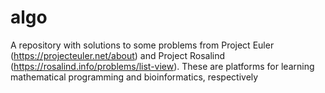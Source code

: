 # algo
A repository with solutions to some problems from Project Euler (https://projecteuler.net/about) and Project Rosalind (https://rosalind.info/problems/list-view). These are platforms for learning mathematical programming and bioinformatics, respectively
